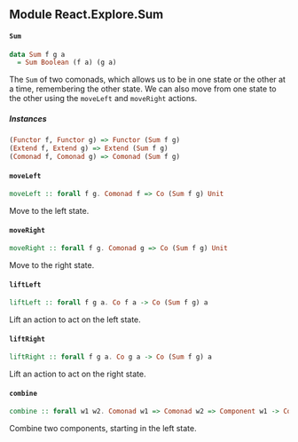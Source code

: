 ## Module React.Explore.Sum

#### `Sum`

``` purescript
data Sum f g a
  = Sum Boolean (f a) (g a)
```

The `Sum` of two comonads, which allows us to be in one state or the other
at a time, remembering the other state. We can also move from one state to
the other using the `moveLeft` and `moveRight` actions.

##### Instances
``` purescript
(Functor f, Functor g) => Functor (Sum f g)
(Extend f, Extend g) => Extend (Sum f g)
(Comonad f, Comonad g) => Comonad (Sum f g)
```

#### `moveLeft`

``` purescript
moveLeft :: forall f g. Comonad f => Co (Sum f g) Unit
```

Move to the left state.

#### `moveRight`

``` purescript
moveRight :: forall f g. Comonad g => Co (Sum f g) Unit
```

Move to the right state.

#### `liftLeft`

``` purescript
liftLeft :: forall f g a. Co f a -> Co (Sum f g) a
```

Lift an action to act on the left state.

#### `liftRight`

``` purescript
liftRight :: forall f g a. Co g a -> Co (Sum f g) a
```

Lift an action to act on the right state.

#### `combine`

``` purescript
combine :: forall w1 w2. Comonad w1 => Comonad w2 => Component w1 -> Component w2 -> Component (Sum w1 w2)
```

Combine two components, starting in the left state.


